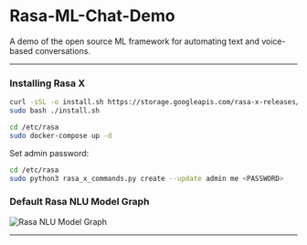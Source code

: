 # Rasa-ML-Chat-Demo
 A demo of the open source ML framework for automating text and voice-based conversations.

-----

### Installing Rasa X

```bash
curl -sSL -o install.sh https://storage.googleapis.com/rasa-x-releases/0.42.6/install.sh
sudo bash ./install.sh
```

```bash
cd /etc/rasa
sudo docker-compose up -d
```

Set admin password:
```bash
cd /etc/rasa
sudo python3 rasa_x_commands.py create --update admin me <PASSWORD>
```

### Default Rasa NLU Model Graph

![Rasa NLU Model Graph]("./app/graph.html")

-----

